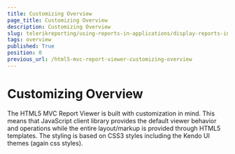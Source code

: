 ```yaml
---
title: Customizing Overview
page_title: Customizing Overview
description: Customizing Overview
slug: telerikreporting/using-reports-in-applications/display-reports-in-applications/web-application/html5-asp.net-mvc-report-viewer/customizing/overview
tags: overview
published: True
position: 0
previous_url: /html5-mvc-report-viewer-customizing-overview
---
```


# Customizing Overview

The HTML5 MVC Report Viewer is built with customization in mind. This means that JavaScript client library provides the default viewer behavior and operations while the entire layout/markup is provided through HTML5 templates. The styling is based on CSS3 styles including the Kendo UI themes (again css styles). 
